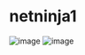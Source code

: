# netninja1

![image](https://github.com/AkramahAhmadFaizi/Net-Ninja-Basics/assets/101512273/8d8e8d6d-bd72-41c6-a2dc-6a039e5e703c)
![image](https://github.com/AkramahAhmadFaizi/Net-Ninja-Basics/assets/101512273/368df249-fc8c-488e-87f4-9d492fcf6dfa)

